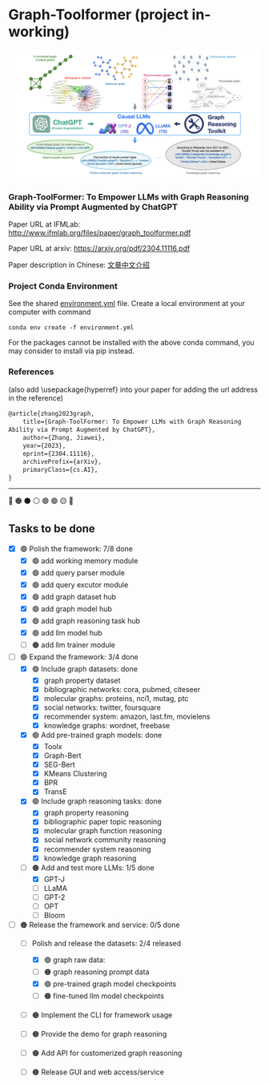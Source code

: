 # Graph-Toolformer (project in-working)

![framework](./figures/framework.png)

### Graph-ToolFormer: To Empower LLMs with Graph Reasoning Ability via Prompt Augmented by ChatGPT

Paper URL at IFMLab: http://www.ifmlab.org/files/paper/graph_toolformer.pdf

Paper URL at arxiv: https://arxiv.org/pdf/2304.11116.pdf

Paper description in Chinese: [文章中文介绍](./中文介绍)

### Project Conda Environment

See the shared [environment.yml](./environment.yml) file. Create a local environment at your computer with command 
```
conda env create -f environment.yml
```
For the packages cannot be installed with the above conda command, you may consider to install via pip instead.

### References 
(also add \usepackage{hyperref} into your paper for adding the url address in the reference)

```
@article{zhang2023graph,
    title={Graph-ToolFormer: To Empower LLMs with Graph Reasoning Ability via Prompt Augmented by ChatGPT},
    author={Zhang, Jiawei},
    year={2023},
    eprint={2304.11116},
    archivePrefix={arXiv},
    primaryClass={cs.AI},
}
```

************************************************************************************************

🔴
🟠
⚫
⚪
🟣
🟢
🟡
🔵


## Tasks to be done

- [x] 🟢 Polish the framework: 7/8 done
  - [x] 🟢 add working memory module
  - [x] 🟢 add query parser module
  - [x] 🟢 add query excutor module
  - [x] 🟢 add graph dataset hub
  - [x] 🟢 add graph model hub
  - [x] 🟢 add graph reasoning task hub
  - [x] 🟢 add llm model hub
  - [ ] 🟠 add llm trainer module
- [ ] 🟢 Expand the framework: 3/4 done
  - [x] 🟢 Include graph datasets: done
    - [x] graph property dataset
    - [x] bibliographic networks: cora, pubmed, citeseer
    - [x] molecular graphs: proteins, nci1, mutag, ptc
    - [x] social networks: twitter, foursquare
    - [x] recommender system: amazon, last.fm, movielens  
    - [x] knowledge graphs: wordnet, freebase 
  - [x] 🟢 Add pre-trained graph models: done
    - [x] Toolx
    - [x] Graph-Bert
    - [x] SEG-Bert
    - [x] KMeans Clustering
    - [x] BPR
    - [x] TransE
  - [x] 🟢 Include graph reasoning tasks: done
    - [x] graph property reasoning
    - [x] bibliographic paper topic reasoning
    - [x] molecular graph function reasoning
    - [x] social network community reasoning
    - [x] recommender system reasoning
    - [x] knowledge graph reasoning
  - [ ] 🟠 Add and test more LLMs: 1/5 done
    - [x] GPT-J
    - [ ] LLaMA
    - [ ] GPT-2
    - [ ] OPT
    - [ ] Bloom
- [ ] 🟠 Release the framework and service: 0/5 done
  - [ ] Polish and release the datasets: 2/4 released
    - [x] 🟢 graph raw data: 
    - [ ] 🟠 graph reasoning prompt data
    - [x] 🟢 pre-trained graph model checkpoints
    - [ ] 🟠 fine-tuned llm model checkpoints
  - [ ] 🟠 Implement the CLI for framework usage
  - [ ] 🟠 Provide the demo for graph reasoning
  - [ ] 🟠 Add API for customerized graph reasoning
  - [ ] 🟠 Release GUI and web access/service



